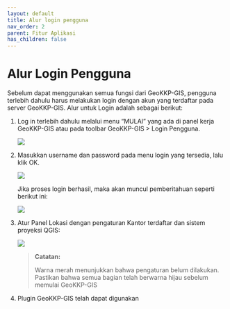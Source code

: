 ```yaml
---
layout: default
title: Alur login pengguna
nav_order: 2
parent: Fitur Aplikasi
has_children: false
---
```


# Alur Login Pengguna

Sebelum dapat menggunakan semua fungsi dari GeoKKP-GIS, pengguna terlebih dahulu harus melakukan login dengan akun yang terdaftar pada server GeoKKP-GIS. Alur untuk Login adalah sebagai berikut:

1. Log in terlebih dahulu melalui menu “MULAI” yang ada di panel kerja GeoKKP-GIS atau pada toolbar GeoKKP-GIS > Login Pengguna. 
   
   ![](https://cdn.jsdelivr.net/gh/geokkp-gis/images@main/20220523125326.png)

2. Masukkan username dan password pada menu login yang tersedia, lalu klik OK.
   
   ![](https://cdn.jsdelivr.net/gh/geokkp-gis/images@main/20220523125227.png)
   
   Jika proses login berhasil, maka akan muncul pemberitahuan seperti berikut ini:
   
   ![](https://cdn.jsdelivr.net/gh/geokkp-gis/images@main/20220523125214.png)

3. Atur Panel Lokasi dengan pengaturan Kantor terdaftar dan sistem proyeksi QGIS:
   
   ![](https://cdn.jsdelivr.net/gh/geokkp-gis/images@main/20220523125417.png)
   
   > **Catatan:**
   > 
   > Warna merah menunjukkan bahwa pengaturan belum dilakukan. Pastikan bahwa semua bagian telah berwarna hijau sebelum memulai GeoKKP-GIS

4. Plugin GeoKKP-GIS telah dapat digunakan
